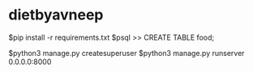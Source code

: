 # dietbyavneep
$pip install -r requirements.txt
$psql >> CREATE TABLE food;

$python3 manage.py createsuperuser
$python3 manage.py runserver 0.0.0.0:8000
